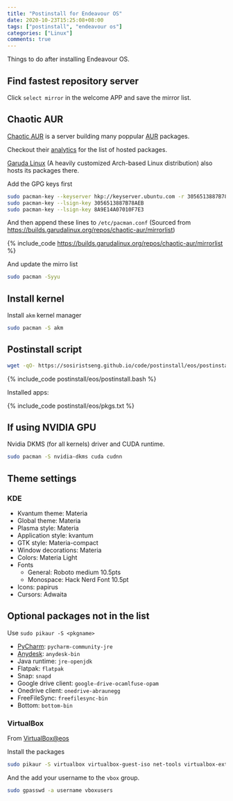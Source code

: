 ```yaml
---
title: "Postinstall for Endeavour OS"
date: 2020-10-23T15:25:08+08:00
tags: ["postinstall", "endeavour os"]
categories: ["Linux"]
comments: true
---
```


Things to do after installing Endeavour OS.

<!--more-->

## Find fastest repository server

Click `select mirror` in the welcome APP and save the mirror list.

## Chaotic AUR

[Chaotic AUR](https://lonewolf.pedrohlc.com/chaotic-aur/) is a server building many poppular [AUR](https://aur.archlinux.org/) packages.

Checkout their [analytics](https://lonewolf.pedrohlc.com/chaotic-aur/analytics.html) for the list of hosted packages.

[Garuda Linux](https://garudalinux.org/) (A heavily customized Arch-based Linux distribution) also hosts its packages there.

Add the GPG keys first

```bash
sudo pacman-key --keyserver hkp://keyserver.ubuntu.com -r 3056513887B78AEB 8A9E14A07010F7E3
sudo pacman-key --lsign-key 3056513887B78AEB
sudo pacman-key --lsign-key 8A9E14A07010F7E3
```

And then append these lines to `/etc/pacman.conf` (Sourced from <https://builds.garudalinux.org/repos/chaotic-aur/mirrorlist>)

{% include_code https://builds.garudalinux.org/repos/chaotic-aur/mirrorlist %}

And update the mirro list

```bash
sudo pacman -Syyu
```

## Install kernel

Install `akm` kernel manager

```bash
sudo pacman -S akm
```

## Postinstall script

```bash
wget -qO- https://sosiristseng.github.io/code/postinstall/eos/postinstall.bash | bash
```

{% include_code postinstall/eos/postinstall.bash %}

Installed apps:

{% include_code postinstall/eos/pkgs.txt %}

## If using NVIDIA GPU

Nvidia DKMS (for all kernels) driver and CUDA runtime.

```bash
sudo pacman -S nvidia-dkms cuda cudnn
```

## Theme settings

### KDE

- Kvantum theme: Materia
- Global theme: Materia
- Plasma style: Materia
- Application style: kvantum
- GTK style: Materia-compact
- Window decorations: Materia
- Colors: Materia Light
- Fonts
  - General: Roboto medium 10.5pts
  - Monospace: Hack Nerd Font 10.5pt
- Icons: papirus
- Cursors: Adwaita

## Optional packages not in the list

Use `sudo pikaur -S <pkgname>`

- [PyCharm](https://www.jetbrains.com/pycharm/): `pycharm-community-jre`
- [Anydesk](https://anydesk.com/en/downloads/linux): `anydesk-bin`
- Java runtime: `jre-openjdk`
- Flatpak: `flatpak`
- Snap: `snapd`
- Google drive client: `google-drive-ocamlfuse-opam`
- Onedrive client: `onedrive-abraunegg`
- FreeFileSync: `freefilesync-bin`
- Bottom: `bottom-bin`

### VirtualBox

From [VirtualBox@eos](https://endeavouros.com/docs/applications/how-to-install-virtualbox/)

Install the packages
```bash
sudo pikaur -S virtualbox virtualbox-guest-iso net-tools virtualbox-ext-oracle
```

And the add your username to the `vbox` group.
```bash
sudo gpasswd -a username vboxusers
```
